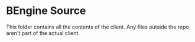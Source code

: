 # BEngine Source
This folder contains all the contents of the client. Any files outside the repo aren't part of the actual client.
